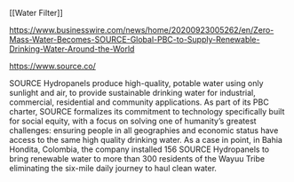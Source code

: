 [[Water Filter]]

https://www.businesswire.com/news/home/20200923005262/en/Zero-Mass-Water-Becomes-SOURCE-Global-PBC-to-Supply-Renewable-Drinking-Water-Around-the-World

https://www.source.co/

SOURCE Hydropanels produce high-quality, potable water using only sunlight and air, to provide sustainable drinking water for industrial, commercial, residential and community applications. As part of its PBC charter, SOURCE formalizes its commitment to technology specifically built for social equity, with a focus on solving one of humanity’s greatest challenges: ensuring people in all geographies and economic status have access to the same high quality drinking water. As a case in point, in Bahia Hondita, Colombia, the company installed 156 SOURCE Hydropanels to bring renewable water to more than 300 residents of the Wayuu Tribe eliminating the six-mile daily journey to haul clean water.